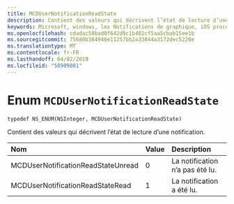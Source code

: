 ```yaml
---
title: MCDUserNotificationReadState
description: Contient des valeurs qui décrivent l’état de lecture d’une notification.
keywords: Microsoft, windows, les Notifications de graphique, iOS procédures, procédures iPhone
ms.openlocfilehash: cdadac58bad0f642d9c1b482cf5aa5cbab15ee1b
ms.sourcegitcommit: 75680b384946e11257bb2a33044a3172dec5220e
ms.translationtype: MT
ms.contentlocale: fr-FR
ms.lasthandoff: 04/02/2019
ms.locfileid: "58909081"
---
```

# <a name="enum-mcdusernotificationreadstate"></a>Enum `MCDUserNotificationReadState`

```
typedef NS_ENUM(NSInteger, MCDUserNotificationReadState)
```

Contient des valeurs qui décrivent l’état de lecture d’une notification.

|Nom | Value | Description |
|:-- |:-- |:-- |
|   MCDUserNotificationReadStateUnread |0| La notification n’a pas été lu. |
|   MCDUserNotificationReadStateRead | 1| La notification a été lu.|